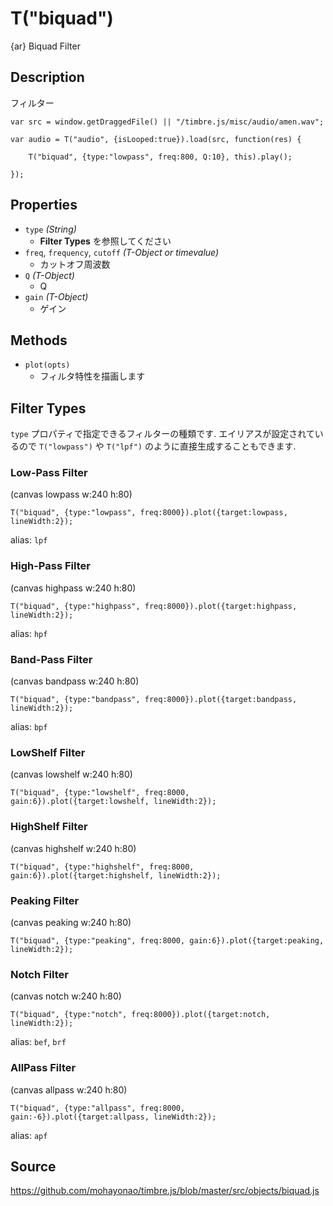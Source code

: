 T("biquad")
=========
{ar} Biquad Filter

## Description ##
フィルター

```timbre
var src = window.getDraggedFile() || "/timbre.js/misc/audio/amen.wav";

var audio = T("audio", {isLooped:true}).load(src, function(res) {
    
    T("biquad", {type:"lowpass", freq:800, Q:10}, this).play();
    
});
```

## Properties ##
- `type` _(String)_
  - **Filter Types** を参照してください
- `freq`, `frequency`, `cutoff` _(T-Object or timevalue)_
  - カットオフ周波数
- `Q` _(T-Object)_
  - Q
- `gain` _(T-Object)_
  - ゲイン

## Methods ##
- `plot(opts)`
  - フィルタ特性を描画します

## Filter Types ##
`type` プロパティで指定できるフィルターの種類です. エイリアスが設定されているので `T("lowpass")` や `T("lpf")` のように直接生成することもできます.

### Low-Pass Filter ###

(canvas lowpass w:240 h:80)

```timbre
T("biquad", {type:"lowpass", freq:8000}).plot({target:lowpass, lineWidth:2});
```

alias: `lpf`

### High-Pass Filter ###

(canvas highpass w:240 h:80)

```timbre
T("biquad", {type:"highpass", freq:8000}).plot({target:highpass, lineWidth:2});
```

alias: `hpf`

### Band-Pass Filter ###

(canvas bandpass w:240 h:80)

```timbre
T("biquad", {type:"bandpass", freq:8000}).plot({target:bandpass, lineWidth:2});
```

alias: `bpf`

### LowShelf Filter ###

(canvas lowshelf w:240 h:80)

```timbre
T("biquad", {type:"lowshelf", freq:8000, gain:6}).plot({target:lowshelf, lineWidth:2});
```

### HighShelf Filter ###

(canvas highshelf w:240 h:80)

```timbre
T("biquad", {type:"highshelf", freq:8000, gain:6}).plot({target:highshelf, lineWidth:2});
```

### Peaking Filter ###

(canvas peaking w:240 h:80)

```timbre
T("biquad", {type:"peaking", freq:8000, gain:6}).plot({target:peaking, lineWidth:2});
```

### Notch Filter ###

(canvas notch w:240 h:80)

```timbre
T("biquad", {type:"notch", freq:8000}).plot({target:notch, lineWidth:2});
```

alias: `bef`, `brf`

### AllPass Filter ###

(canvas allpass w:240 h:80)

```timbre
T("biquad", {type:"allpass", freq:8000, gain:-6}).plot({target:allpass, lineWidth:2});
```

alias: `apf`

## Source ##
https://github.com/mohayonao/timbre.js/blob/master/src/objects/biquad.js
